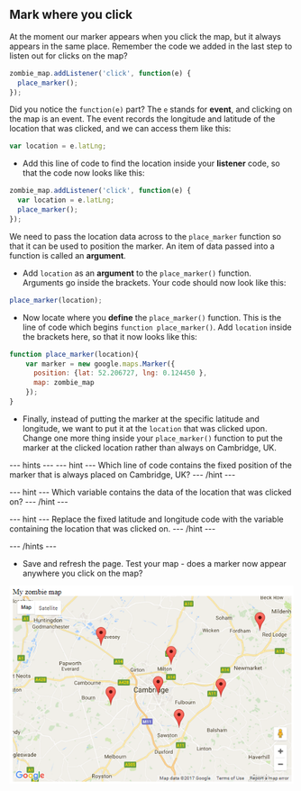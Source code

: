 ## Mark where you click

At the moment our marker appears when you click the map, but it always appears in the same place. Remember the code we added in the last step to listen out for clicks on the map?

```javascript
zombie_map.addListener('click', function(e) {
  place_marker();
});
```

Did you notice the `function(e)` part? The `e` stands for **event**, and clicking on the map is an event. The event records the longitude and latitude of the location that was clicked, and we can access them like this:

```javascript
var location = e.latLng;
```

+ Add this line of code to find the location inside your **listener** code, so that the code now looks like this:

```javascript
zombie_map.addListener('click', function(e) {
  var location = e.latLng;
  place_marker();
});
```

We need to pass the location data across to the `place_marker` function so that it can be used to position the marker. An item of data passed into a function is called an **argument**.

+ Add `location` as an **argument** to the `place_marker()` function. Arguments go inside the brackets. Your code should now look like this:

```javascript
place_marker(location);
```

+ Now locate where you **define** the `place_marker()` function. This is the line of code which begins `function place_marker()`. Add `location` inside the brackets here, so that it now looks like this:

```javascript
function place_marker(location){
    var marker = new google.maps.Marker({
      position: {lat: 52.206727, lng: 0.124450 },
      map: zombie_map
    });
}
```

+ Finally, instead of putting the marker at the specific latitude and longitude, we want to put it at the `location` that was clicked upon. Change one more thing inside your `place_marker()` function to put the marker at the clicked location rather than always on Cambridge, UK.

--- hints ---
--- hint ---
Which line of code contains the fixed position of the marker that is always placed on Cambridge, UK?
--- /hint ---

--- hint ---
Which variable contains the data of the location that was clicked on?
--- /hint ---

--- hint ---
Replace the fixed latitude and longitude code with the variable containing the location that was clicked on.
--- /hint ---

--- /hints ---

+ Save and refresh the page. Test your map - does a marker now appear anywhere you click on the map?

![Cambridge with lots of markers](images/cambridge-lots-of-markers.png)
